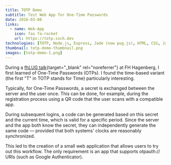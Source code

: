 ```yaml
---
title: TOTP Demo
subtitle: Test Web App for One-Time Passwords
date: 2016-03-08
links:
  - name: Web-App
    icon: fas fa-rocket
    url: https://totp.ssch.dev 
technologies: [TOTP, Node.js, Express, Jade (now pug.js), HTML, CSS, JavaScript]
thumbnail: totp-demo-thumbnail.png
images: [totp-demo-1.png]
---
```


During a [fhLUG talk](https://fhlug.at/2016/02/onetime-passwords/){target="_blank" rel="noreferrer"} at FH Hagenberg, I first learned of One-Time Passwords (OTPs).
I found the time-based variant (the first "T" in TOTP stands for Time) particularly interesting.

Typically, for One-Time Passwords, a secret is exchanged between the server and the user once.
This can be done, for example, during the registration process using a QR code that the user scans with a compatible app.

During subsequent logins, a code can be generated based on this secret and the current time, which is valid for a specific period.
Since the server and the app both know the secret, they can independently generate the same code — provided that both systems' clocks are reasonably synchronized.

This led to the creation of a small web application that allows users to try out this workflow. The only requirement is an app that supports otpauth:// URIs (such as Google Authenticator).
